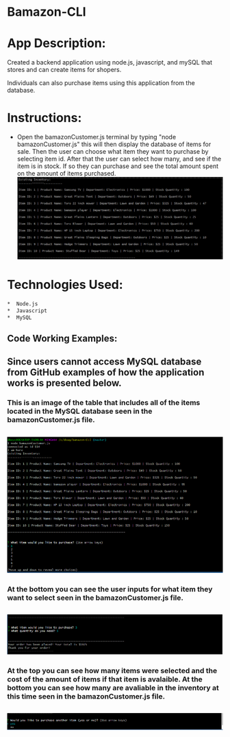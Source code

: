# Bamazon-CLI


# App Description:

Created a backend application using node.js, javascript, and mySQL that stores and can create items for shopers. 

Individuals can also purchase items using this application from the database. 

# Instructions:

* Open the bamazonCustomer.js terminal by typing "node bamazonCustomer.js" this will then display the database of items for sale. Then the user can choose what item they want to purchase by selecting item id. After that the user can select how many, and see if the item is in stock. If so they can purchase and see the total amount spent on the amount of items purchased. 
![Image](images/image-1.png)

# Technologies Used: 
	*  Node.js
	*  Javascript
	*  MySQL

## Code Working Examples: 


Since users cannot access MySQL database from GitHub examples of how the application works is presented below.
---
### This is an image of the table that includes all of the items located in the MySQL database seen in the bamazonCustomer.js file.

![Image](images/image-2.png)
---
### At the bottom you can see the user inputs for what item they want to select seen in the bamazonCustomer.js file.

![Image](images/image-3.png)
---
### At the top you can see how many items were selected and the cost of the amount of items if that item is avalaible. At the bottom you can see how many are avaliable in the inventory at this time seen in the bamazonCustomer.js file.

![Image](images/image-4.png)
---
